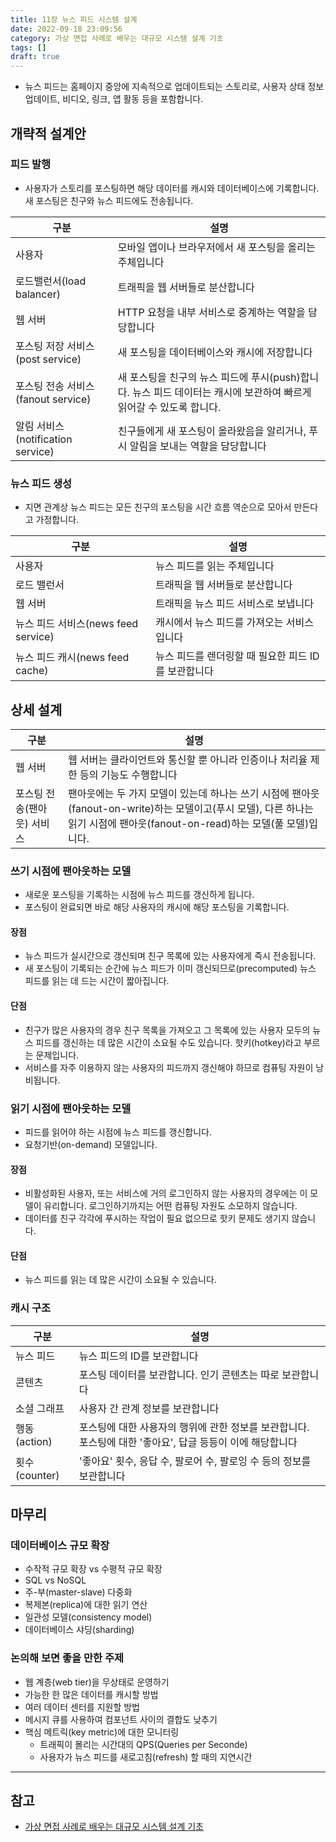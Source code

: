 ```yaml
---
title: 11장 뉴스 피드 시스템 설계
date: 2022-09-18 23:09:56
category: 가상 면접 사례로 배우는 대규모 시스템 설계 기초
tags: []
draft: true
---
```


- 뉴스 피드는 홈페이지 중앙에 지속적으로 업데이트되는 스토리로, 사용자 상태 정보 업데이트, 비디오, 링크, 앱 활동 등을 포함합니다.

## 개략적 설계안

### 피드 발행

- 사용자가 스토리를 포스팅하면 해당 데이터를 캐시와 데이터베이스에 기록합니다. 새 포스팅은 친구와 뉴스 피드에도 전송됩니다.

| 구분                               | 설명                                                                                                                |
| ---------------------------------- | ------------------------------------------------------------------------------------------------------------------- |
| 사용자                             | 모바일 앱이나 브라우저에서 새 포스팅을 올리는 주체입니다                                                            |
| 로드밸런서(load balancer)          | 트래픽을 웹 서버들로 분산합니다                                                                                     |
| 웹 서버                            | HTTP 요청을 내부 서비스로 중계하는 역할을 담당합니다                                                                |
| 포스팅 저장 서비스(post service)   | 새 포스팅을 데이터베이스와 캐시에 저장합니다                                                                        |
| 포스팅 전송 서비스(fanout service) | 새 포스팅을 친구의 뉴스 피드에 푸시(push)합니다. 뉴스 피드 데이터는 캐시에 보관하여 빠르게 읽어갈 수 있도록 합니다. |
| 알림 서비스(notification service)  | 친구들에게 새 포스팅이 올라왔음을 알리거나, 푸시 알림을 보내는 역할을 담당합니다                                    |

### 뉴스 피드 생성

- 지면 관계상 뉴스 피드는 모든 친구의 포스팅을 시간 흐름 역순으로 모아서 만든다고 가정합니다.

| 구분                                | 설명                                                |
| ----------------------------------- | --------------------------------------------------- |
| 사용자                              | 뉴스 피드를 읽는 주체입니다                         |
| 로드 밸런서                         | 트래픽을 웹 서버들로 분산합니다                     |
| 웹 서버                             | 트래픽을 뉴스 피드 서비스로 보냅니다                |
| 뉴스 피드 서비스(news feed service) | 캐시에서 뉴스 피드를 가져오는 서비스입니다          |
| 뉴스 피드 캐시(news feed cache)     | 뉴스 피드를 렌더링할 때 필요한 피드 ID를 보관합니다 |

## 상세 설계

| 구분                       | 설명                                                                                                                                                                         |
| -------------------------- | ---------------------------------------------------------------------------------------------------------------------------------------------------------------------------- |
| 웹 서버                    | 웹 서버는 클라이언트와 통신할 뿐 아니라 인증이나 처리율 제한 등의 기능도 수행합니다                                                                                          |
| 포스팅 전송(팬아웃) 서비스 | 팬아웃에는 두 가지 모델이 있는데 하나는 쓰기 시점에 팬아웃(fanout-on-write)하는 모델이고(푸시 모델), 다른 하나는 읽기 시점에 팬아웃(fanout-on-read)하는 모델(풀 모델)입니다. |

### 쓰기 시점에 팬아웃하는 모델

- 새로운 포스팅을 기록하는 시점에 뉴스 피드를 갱신하게 됩니다.
- 포스팅이 완료되면 바로 해당 사용자의 캐시에 해당 포스팅을 기록합니다.

#### 장점

- 뉴스 피드가 실시간으로 갱신되며 친구 목록에 있는 사용자에게 즉시 전송됩니다.
- 새 포스팅이 기록되는 순간에 뉴스 피드가 이미 갱신되므로(precomputed) 뉴스 피드를 읽는 데 드는 시간이 짧아집니다.

#### 단점

- 친구가 많은 사용자의 경우 친구 목록을 가져오고 그 목록에 있는 사용자 모두의 뉴스 피드를 갱신하는 데 많은 시간이 소요될 수도 있습니다. 핫키(hotkey)라고 부르는 문제입니다.
- 서비스를 자주 이용하지 않는 사용자의 피드까지 갱신해야 하므로 컴퓨팅 자원이 낭비됩니다.

### 읽기 시점에 팬아웃하는 모델

- 피드를 읽어야 하는 시점에 뉴스 피드를 갱신합니다.
- 요청기반(on-demand) 모델입니다.

#### 장점

- 비활성화된 사용자, 또는 서비스에 거의 로그인하지 않는 사용자의 경우에는 이 모델이 유리합니다. 로그인하기까지는 어떤 컴퓨팅 자원도 소모하지 않습니다.
- 데이터를 친구 각각에 푸시하는 작업이 필요 없으므로 핫키 문제도 생기지 않습니다.

#### 단점

- 뉴스 피드를 읽는 데 많은 시간이 소요될 수 있습니다.

### 캐시 구조

| 구분          | 설명                                                                                                      |
| ------------- | --------------------------------------------------------------------------------------------------------- |
| 뉴스 피드     | 뉴스 피드의 ID를 보관합니다                                                                               |
| 콘텐츠        | 포스팅 데이터를 보관합니다. 인기 콘텐츠는 따로 보관합니다                                                 |
| 소셜 그래프   | 사용자 간 관계 정보를 보관합니다                                                                          |
| 행동(action)  | 포스팅에 대한 사용자의 행위에 관한 정보를 보관합니다. 포스팅에 대한 '좋아요', 답글 등등이 이에 해당합니다 |
| 횟수(counter) | '좋아요' 횟수, 응답 수, 팔로어 수, 팔로잉 수 등의 정보를 보관합니다                                       |

## 마무리

### 데이터베이스 규모 확장

- 수작적 규모 확장 vs 수평적 규모 확장
- SQL vs NoSQL
- 주-부(master-slave) 다중화
- 복제본(replica)에 대한 읽기 연산
- 일관성 모델(consistency model)
- 데이터베이스 샤딩(sharding)

### 논의해 보면 좋을 만한 주제

- 웹 계층(web tier)을 무상태로 운영하기
- 가능한 한 많은 데이터를 캐시할 방법
- 여러 데이터 센터를 지원할 방법
- 메시지 큐를 사용하여 컴포넌트 사이의 결합도 낮추기
- 핵심 메트릭(key metric)에 대한 모니터링
  - 트래픽이 몰리는 시간대의 QPS(Queries per Seconde)
  - 사용자가 뉴스 피드를 새로고침(refresh) 할 때의 지연시간

---

## 참고

- [가상 면접 사례로 배우는 대규모 시스템 설계 기초](http://www.kyobobook.co.kr/product/detailViewKor.laf?mallGb=KOR&ejkGb=KOR&barcode=9788966263158)
